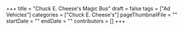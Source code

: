 +++
title = "Chuck E. Cheese's Magic Bus"
draft = false
tags = ["Ad Vehicles"]
categories = ["Chuck E. Cheese's"]
pageThumbnailFile = ""
startDate = ""
endDate = ""
contributors = []
+++
